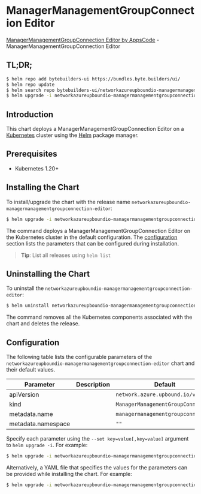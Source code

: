 # ManagerManagementGroupConnection Editor

[ManagerManagementGroupConnection Editor by AppsCode](https://byte.builders) - ManagerManagementGroupConnection Editor

## TL;DR;

```bash
$ helm repo add bytebuilders-ui https://bundles.byte.builders/ui/
$ helm repo update
$ helm search repo bytebuilders-ui/networkazureupboundio-managermanagementgroupconnection-editor --version=v0.4.18
$ helm upgrade -i networkazureupboundio-managermanagementgroupconnection-editor bytebuilders-ui/networkazureupboundio-managermanagementgroupconnection-editor -n default --create-namespace --version=v0.4.18
```

## Introduction

This chart deploys a ManagerManagementGroupConnection Editor on a [Kubernetes](http://kubernetes.io) cluster using the [Helm](https://helm.sh) package manager.

## Prerequisites

- Kubernetes 1.20+

## Installing the Chart

To install/upgrade the chart with the release name `networkazureupboundio-managermanagementgroupconnection-editor`:

```bash
$ helm upgrade -i networkazureupboundio-managermanagementgroupconnection-editor bytebuilders-ui/networkazureupboundio-managermanagementgroupconnection-editor -n default --create-namespace --version=v0.4.18
```

The command deploys a ManagerManagementGroupConnection Editor on the Kubernetes cluster in the default configuration. The [configuration](#configuration) section lists the parameters that can be configured during installation.

> **Tip**: List all releases using `helm list`

## Uninstalling the Chart

To uninstall the `networkazureupboundio-managermanagementgroupconnection-editor`:

```bash
$ helm uninstall networkazureupboundio-managermanagementgroupconnection-editor -n default
```

The command removes all the Kubernetes components associated with the chart and deletes the release.

## Configuration

The following table lists the configurable parameters of the `networkazureupboundio-managermanagementgroupconnection-editor` chart and their default values.

|     Parameter      | Description |                    Default                    |
|--------------------|-------------|-----------------------------------------------|
| apiVersion         |             | <code>network.azure.upbound.io/v1beta1</code> |
| kind               |             | <code>ManagerManagementGroupConnection</code> |
| metadata.name      |             | <code>managermanagementgroupconnection</code> |
| metadata.namespace |             | <code>""</code>                               |


Specify each parameter using the `--set key=value[,key=value]` argument to `helm upgrade -i`. For example:

```bash
$ helm upgrade -i networkazureupboundio-managermanagementgroupconnection-editor bytebuilders-ui/networkazureupboundio-managermanagementgroupconnection-editor -n default --create-namespace --version=v0.4.18 --set apiVersion=network.azure.upbound.io/v1beta1
```

Alternatively, a YAML file that specifies the values for the parameters can be provided while
installing the chart. For example:

```bash
$ helm upgrade -i networkazureupboundio-managermanagementgroupconnection-editor bytebuilders-ui/networkazureupboundio-managermanagementgroupconnection-editor -n default --create-namespace --version=v0.4.18 --values values.yaml
```

